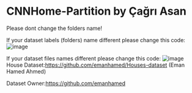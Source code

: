 # CNNHome-Partition by Çağrı Asan
Please dont change the folders name!

If your dataset labels (folders) name different please change this code:
![image](https://github.com/cagriiasan/CNNHome-Partition/assets/121824506/a22b507b-9ae4-465a-9568-535310e83bf8)

If your dataset files names different please change this code:
![image](https://github.com/cagriiasan/CNNHome-Partition/assets/121824506/ee59a110-abc8-4ba3-bf72-4e481bf146be)
House Dataset:https://github.com/emanhamed/Houses-dataset (Eman Hamed Ahmed)

Dataset Owner:https://github.com/emanhamed

